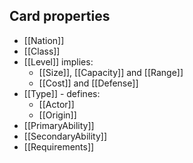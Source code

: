 ## Card properties

- [[Nation]]
- [[Class]]
- [[Level]] implies:
	- [[Size]], [[Capacity]] and [[Range]]
	- [[Cost]] and [[Defense]]
- [[Type]] - defines:
	- [[Actor]]
	- [[Origin]]
- [[PrimaryAbility]]
- [[SecondaryAbility]]
- [[Requirements]]
